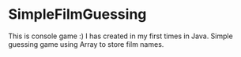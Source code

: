 # SimpleFilmGuessing
This is console game  :)  I has created in my first times in Java. Simple guessing game using Array to store film names.

